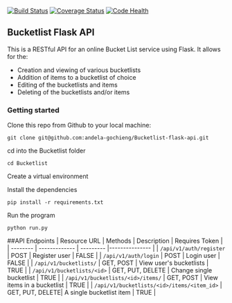 [![Build Status](https://travis-ci.org/andela-gochieng/Bucketlist-flask-api.svg?branch=develop)](https://travis-ci.org/andela-gochieng/Bucketlist-flask-api)
[![Coverage Status](https://coveralls.io/repos/github/andela-gochieng/Bucketlist-flask-api/badge.svg?branch=master)](https://coveralls.io/github/andela-gochieng/Bucketlist-flask-api?branch=master)
[![Code Health](https://landscape.io/github/andela-gochieng/Bucketlist-flask-api/develop/landscape.svg?style=flat)](https://landscape.io/github/andela-gochieng/Bucketlist-flask-api/develop)
## Bucketlist Flask API
This is a RESTful API for an online Bucket List service using Flask.
It allows for the:
* Creation and viewing of various bucketlists
* Addition of items to a bucketlist of choice
* Editing of the bucketlists and items
* Deleting of the bucketlists and/or items

### Getting started
Clone this repo from Github to your local machine:
```
git clone git@github.com:andela-gochieng/Bucketlist-flask-api.git
```
cd into the Bucketlist folder
```
cd Bucketlist
```
Create a virtual environment

Install the dependencies
```
pip install -r requirements.txt
```
Run the program
```
python run.py 
```
##API Endpoints
| Resource URL | Methods | Description | Requires Token |
| -------- | ------------- | --------- |--------------- |
| `/api/v1/auth/register` | POST  | Register user | FALSE |
|  `/api/v1/auth/login` | POST | Login user | FALSE |
| `/api/v1/bucketlists/` | GET, POST | View user's bucketlists | TRUE |
| `/api/v1/bucketlists/<id>` | GET, PUT, DELETE | Change single bucketlist | TRUE |
| `/api/v1/bucketlists/<id>/items/` | GET, POST | View items in a bucketlist | TRUE |
| `/api/v1/bucketlists/<id>/items/<item_id>` | GET, PUT, DELETE| A single bucketlist item | TRUE |
